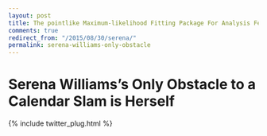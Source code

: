 ```yaml
---
layout: post
title: The pointlike Maximum-likelihood Fitting Package For Analysis Fermi-LAT Data
comments: true
redirect_from: "/2015/08/30/serena/"
permalink: serena-williams-only-obstacle
---
```


# Serena Williams’s Only Obstacle to a Calendar Slam is Herself

{% include twitter_plug.html %}
